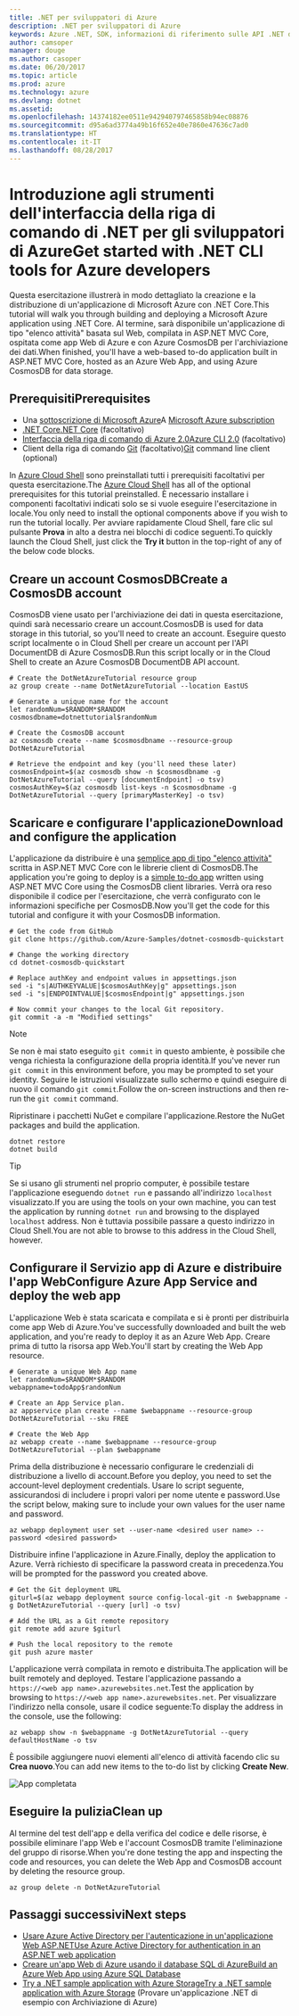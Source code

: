 ```yaml
---
title: .NET per sviluppatori di Azure
description: .NET per sviluppatori di Azure
keywords: Azure .NET, SDK, informazioni di riferimento sulle API .NET di Azure, libreria di classi .NET di Azure
author: camsoper
manager: douge
ms.author: casoper
ms.date: 06/20/2017
ms.topic: article
ms.prod: azure
ms.technology: azure
ms.devlang: dotnet
ms.assetid: 
ms.openlocfilehash: 14374182ee0511e942940797465858b94ec08876
ms.sourcegitcommit: d95a6ad3774a49b16f652e40e7860e47636c7ad0
ms.translationtype: HT
ms.contentlocale: it-IT
ms.lasthandoff: 08/28/2017
---
```

# <a name="get-started-with-net-cli-tools-for-azure-developers"></a><span data-ttu-id="d0df7-104">Introduzione agli strumenti dell'interfaccia della riga di comando di .NET per gli sviluppatori di Azure</span><span class="sxs-lookup"><span data-stu-id="d0df7-104">Get started with .NET CLI tools for Azure developers</span></span>

<span data-ttu-id="d0df7-105">Questa esercitazione illustrerà in modo dettagliato la creazione e la distribuzione di un'applicazione di Microsoft Azure con .NET Core.</span><span class="sxs-lookup"><span data-stu-id="d0df7-105">This tutorial will walk you through building and deploying a Microsoft Azure application using .NET Core.</span></span>  <span data-ttu-id="d0df7-106">Al termine, sarà disponibile un'applicazione di tipo "elenco attività" basata sul Web, compilata in ASP.NET MVC Core, ospitata come app Web di Azure e con Azure CosmosDB per l'archiviazione dei dati.</span><span class="sxs-lookup"><span data-stu-id="d0df7-106">When finished, you'll have a web-based to-do application built in ASP.NET MVC Core, hosted as an Azure Web App, and using Azure CosmosDB for data storage.</span></span>

## <a name="prerequisites"></a><span data-ttu-id="d0df7-107">Prerequisiti</span><span class="sxs-lookup"><span data-stu-id="d0df7-107">Prerequisites</span></span>

* <span data-ttu-id="d0df7-108">Una [sottoscrizione di Microsoft Azure](https://azure.microsoft.com/free/)</span><span class="sxs-lookup"><span data-stu-id="d0df7-108">A [Microsoft Azure subscription](https://azure.microsoft.com/free/)</span></span>
* [<span data-ttu-id="d0df7-109">.NET Core</span><span class="sxs-lookup"><span data-stu-id="d0df7-109">.NET Core</span></span>](https://www.microsoft.com/net/download/core) (facoltativo)
* [<span data-ttu-id="d0df7-110">Interfaccia della riga di comando di Azure 2.0</span><span class="sxs-lookup"><span data-stu-id="d0df7-110">Azure CLI 2.0</span></span>](/cli/azure/install-az-cli2) (facoltativo)
* <span data-ttu-id="d0df7-111">Client della riga di comando [Git](https://www.git-scm.com/) (facoltativo)</span><span class="sxs-lookup"><span data-stu-id="d0df7-111">[Git](https://www.git-scm.com/) command line client (optional)</span></span>

<span data-ttu-id="d0df7-112">In [Azure Cloud Shell](/azure/cloud-shell/) sono preinstallati tutti i prerequisiti facoltativi per questa esercitazione.</span><span class="sxs-lookup"><span data-stu-id="d0df7-112">The [Azure Cloud Shell](/azure/cloud-shell/) has all of the optional prerequisites for this tutorial preinstalled.</span></span>  <span data-ttu-id="d0df7-113">È necessario installare i componenti facoltativi indicati solo se si vuole eseguire l'esercitazione in locale.</span><span class="sxs-lookup"><span data-stu-id="d0df7-113">You only need to install the optional components above if you wish to run the tutorial locally.</span></span>  <span data-ttu-id="d0df7-114">Per avviare rapidamente Cloud Shell, fare clic sul pulsante **Prova** in alto a destra nei blocchi di codice seguenti.</span><span class="sxs-lookup"><span data-stu-id="d0df7-114">To quickly launch the Cloud Shell, just click the **Try it** button in the top-right of any of the below code blocks.</span></span>

## <a name="create-a-cosmosdb-account"></a><span data-ttu-id="d0df7-115">Creare un account CosmosDB</span><span class="sxs-lookup"><span data-stu-id="d0df7-115">Create a CosmosDB account</span></span>

<span data-ttu-id="d0df7-116">CosmosDB viene usato per l'archiviazione dei dati in questa esercitazione, quindi sarà necessario creare un account.</span><span class="sxs-lookup"><span data-stu-id="d0df7-116">CosmosDB is used for data storage in this tutorial, so you'll need to create an account.</span></span>  <span data-ttu-id="d0df7-117">Eseguire questo script localmente o in Cloud Shell per creare un account per l'API DocumentDB di Azure CosmosDB.</span><span class="sxs-lookup"><span data-stu-id="d0df7-117">Run this script locally or in the Cloud Shell to create an Azure CosmosDB DocumentDB API account.</span></span>

```azurecli-interactive
# Create the DotNetAzureTutorial resource group
az group create --name DotNetAzureTutorial --location EastUS

# Generate a unique name for the account
let randomNum=$RANDOM*$RANDOM
cosmosdbname=dotnettutorial$randomNum

# Create the CosmosDB account
az cosmosdb create --name $cosmosdbname --resource-group DotNetAzureTutorial

# Retrieve the endpoint and key (you'll need these later)
cosmosEndpoint=$(az cosmosdb show -n $cosmosdbname -g DotNetAzureTutorial --query [documentEndpoint] -o tsv)
cosmosAuthKey=$(az cosmosdb list-keys -n $cosmosdbname -g DotNetAzureTutorial --query [primaryMasterKey] -o tsv)

```

## <a name="download-and-configure-the-application"></a><span data-ttu-id="d0df7-118">Scaricare e configurare l'applicazione</span><span class="sxs-lookup"><span data-stu-id="d0df7-118">Download and configure the application</span></span>

<span data-ttu-id="d0df7-119">L'applicazione da distribuire è una [semplice app di tipo "elenco attività"](https://github.com/Azure-Samples/dotnet-cosmosdb-quickstart/) scritta in ASP.NET MVC Core con le librerie client di CosmosDB.</span><span class="sxs-lookup"><span data-stu-id="d0df7-119">The application you're going to deploy is a [simple to-do app](https://github.com/Azure-Samples/dotnet-cosmosdb-quickstart/) written using ASP.NET MVC Core using the CosmosDB client libraries.</span></span>  <span data-ttu-id="d0df7-120">Verrà ora reso disponibile il codice per l'esercitazione, che verrà configurato con le informazioni specifiche per CosmosDB.</span><span class="sxs-lookup"><span data-stu-id="d0df7-120">Now you'll get the code for this tutorial and configure it with your CosmosDB information.</span></span>

```azurecli-interactive
# Get the code from GitHub
git clone https://github.com/Azure-Samples/dotnet-cosmosdb-quickstart

# Change the working directory
cd dotnet-cosmosdb-quickstart

# Replace authKey and endpoint values in appsettings.json
sed -i "s|AUTHKEYVALUE|$cosmosAuthKey|g" appsettings.json
sed -i "s|ENDPOINTVALUE|$cosmosEndpoint|g" appsettings.json

# Now commit your changes to the local Git repository.
git commit -a -m "Modified settings"

```

> [!NOTE]
> <span data-ttu-id="d0df7-121">Se non è mai stato eseguito `git commit` in questo ambiente, è possibile che venga richiesta la configurazione della propria identità.</span><span class="sxs-lookup"><span data-stu-id="d0df7-121">If you've never run `git commit` in this environment before, you may be prompted to set your identity.</span></span> <span data-ttu-id="d0df7-122">Seguire le istruzioni visualizzate sullo schermo e quindi eseguire di nuovo il comando `git commit`.</span><span class="sxs-lookup"><span data-stu-id="d0df7-122">Follow the on-screen instructions and then re-run the `git commit` command.</span></span>

<span data-ttu-id="d0df7-123">Ripristinare i pacchetti NuGet e compilare l'applicazione.</span><span class="sxs-lookup"><span data-stu-id="d0df7-123">Restore the NuGet packages and build the application.</span></span>

```azurecli-interactive
dotnet restore
dotnet build
```

> [!TIP]
> <span data-ttu-id="d0df7-124">Se si usano gli strumenti nel proprio computer, è possibile testare l'applicazione eseguendo `dotnet run` e passando all'indirizzo `localhost` visualizzato.</span><span class="sxs-lookup"><span data-stu-id="d0df7-124">If you are using the tools on your own machine, you can test the application by running `dotnet run` and browsing to the displayed `localhost` address.</span></span>  <span data-ttu-id="d0df7-125">Non è tuttavia possibile passare a questo indirizzo in Cloud Shell.</span><span class="sxs-lookup"><span data-stu-id="d0df7-125">You are not able to browse to this address in the Cloud Shell, however.</span></span>  

## <a name="configure-azure-app-service-and-deploy-the-web-app"></a><span data-ttu-id="d0df7-126">Configurare il Servizio app di Azure e distribuire l'app Web</span><span class="sxs-lookup"><span data-stu-id="d0df7-126">Configure Azure App Service and deploy the web app</span></span>

<span data-ttu-id="d0df7-127">L'applicazione Web è stata scaricata e compilata e si è pronti per distribuirla come app Web di Azure.</span><span class="sxs-lookup"><span data-stu-id="d0df7-127">You've successfully downloaded and built the web application, and you're ready to deploy it as an Azure Web App.</span></span>  <span data-ttu-id="d0df7-128">Creare prima di tutto la risorsa app Web.</span><span class="sxs-lookup"><span data-stu-id="d0df7-128">You'll start by creating the Web App resource.</span></span>

```azurecli-interactive
# Generate a unique Web App name
let randomNum=$RANDOM*$RANDOM
webappname=todoApp$randomNum

# Create an App Service plan.
az appservice plan create --name $webappname --resource-group DotNetAzureTutorial --sku FREE

# Create the Web App
az webapp create --name $webappname --resource-group DotNetAzureTutorial --plan $webappname

```

<span data-ttu-id="d0df7-129">Prima della distribuzione è necessario configurare le credenziali di distribuzione a livello di account.</span><span class="sxs-lookup"><span data-stu-id="d0df7-129">Before you deploy, you need to set the account-level deployment credentials.</span></span>  <span data-ttu-id="d0df7-130">Usare lo script seguente, assicurandosi di includere i propri valori per nome utente e password.</span><span class="sxs-lookup"><span data-stu-id="d0df7-130">Use the script below, making sure to include your own values for the user name and password.</span></span>

```azurecli-interactive
az webapp deployment user set --user-name <desired user name> --password <desired password>
```

<span data-ttu-id="d0df7-131">Distribuire infine l'applicazione in Azure.</span><span class="sxs-lookup"><span data-stu-id="d0df7-131">Finally, deploy the application to Azure.</span></span>  <span data-ttu-id="d0df7-132">Verrà richiesto di specificare la password creata in precedenza.</span><span class="sxs-lookup"><span data-stu-id="d0df7-132">You will be prompted for the password you created above.</span></span>

```azurecli-interactive
# Get the Git deployment URL
giturl=$(az webapp deployment source config-local-git -n $webappname -g DotNetAzureTutorial --query [url] -o tsv)

# Add the URL as a Git remote repository
git remote add azure $giturl

# Push the local repository to the remote
git push azure master
```

<span data-ttu-id="d0df7-133">L'applicazione verrà compilata in remoto e distribuita.</span><span class="sxs-lookup"><span data-stu-id="d0df7-133">The application will be built remotely and deployed.</span></span>  <span data-ttu-id="d0df7-134">Testare l'applicazione passando a `https://<web app name>.azurewebsites.net`.</span><span class="sxs-lookup"><span data-stu-id="d0df7-134">Test the application by browsing to `https://<web app name>.azurewebsites.net`.</span></span>  <span data-ttu-id="d0df7-135">Per visualizzare l'indirizzo nella console, usare il codice seguente:</span><span class="sxs-lookup"><span data-stu-id="d0df7-135">To display the address in the console, use the following:</span></span>

```azurecli-interactive
az webapp show -n $webappname -g DotNetAzureTutorial --query defaultHostName -o tsv
```

<span data-ttu-id="d0df7-136">È possibile aggiungere nuovi elementi all'elenco di attività facendo clic su **Crea nuovo**.</span><span class="sxs-lookup"><span data-stu-id="d0df7-136">You can add new items to the to-do list by clicking **Create New**.</span></span>

![App completata](./media/dotnet-quickstart/todo.png)

## <a name="clean-up"></a><span data-ttu-id="d0df7-138">Eseguire la pulizia</span><span class="sxs-lookup"><span data-stu-id="d0df7-138">Clean up</span></span>

<span data-ttu-id="d0df7-139">Al termine del test dell'app e della verifica del codice e delle risorse, è possibile eliminare l'app Web e l'account CosmosDB tramite l'eliminazione del gruppo di risorse.</span><span class="sxs-lookup"><span data-stu-id="d0df7-139">When you're done testing the app and inspecting the code and resources, you can delete the Web App and CosmosDB account by deleting the resource group.</span></span>

```azurecli-interactive
az group delete -n DotNetAzureTutorial
```

## <a name="next-steps"></a><span data-ttu-id="d0df7-140">Passaggi successivi</span><span class="sxs-lookup"><span data-stu-id="d0df7-140">Next steps</span></span>

* [<span data-ttu-id="d0df7-141">Usare Azure Active Directory per l'autenticazione in un'applicazione Web ASP.NET</span><span class="sxs-lookup"><span data-stu-id="d0df7-141">Use Azure Active Directory for authentication in an ASP.NET web application</span></span>](/azure/active-directory/develop/active-directory-devquickstarts-webapp-dotnet)
* [<span data-ttu-id="d0df7-142">Creare un'app Web di Azure usando il database SQL di Azure</span><span class="sxs-lookup"><span data-stu-id="d0df7-142">Build an Azure Web App using Azure SQL Database</span></span>](/azure/app-service-web/web-sites-dotnet-get-started)
* [<span data-ttu-id="d0df7-143">Try a .NET sample application with Azure Storage</span><span class="sxs-lookup"><span data-stu-id="d0df7-143">Try a .NET sample application with Azure Storage</span></span>](/azure/storage/storage-samples-dotnet) (Provare un'applicazione .NET di esempio con Archiviazione di Azure)


